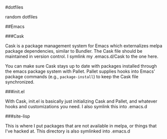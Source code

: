 #dotfiles

random dotfiles

##Emacs

###Cask

Cask is a package management system for Emacs which externalizes melpa package
dependencies, similar to Bundler.  The Cask file should be maintained in
version control.  I symlink my .emacs.d/Cask to the one here.

You can make sure Cask stays up to date with packages installed through the
emacs package system with Pallet.  Pallet supplies hooks into Emacs' package
commands (e.g., `package-install`) to keep the Cask file synchronized.

###init.el

With Cask, init.el is basically just initializing Cask and Pallet, and
whatever hooks and customizations you need.  I also symlink this into
.emacs.d

###site-lisp

This is where I put packages that are not available in melpa, or things that
I've hacked at.  This directory is also symlinked into .emacs.d


